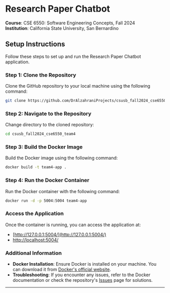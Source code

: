 # Research Paper Chatbot
**Course**: CSE 6550: Software Engineering Concepts, Fall 2024  
**Institution**: California State University, San Bernardino

## Setup Instructions

Follow these steps to set up and run the Research Paper Chatbot application.

### Step 1: Clone the Repository

Clone the GitHub repository to your local machine using the following command:

```bash
git clone https://github.com/DrAlzahraniProjects/csusb_fall2024_cse6550_team4.git
```

### Step 2: Navigate to the Repository

Change directory to the cloned repository:

```bash
cd csusb_fall2024_cse6550_team4
```

### Step 3: Build the Docker Image

Build the Docker image using the following command:

```bash
docker build -t team4-app .
```

### Step 4: Run the Docker Container

Run the Docker container with the following command:

```bash
docker run -d -p 5004:5004 team4-app
```

### Access the Application

Once the container is running, you can access the application at:

- [http://127.0.0.1:5004/](http://127.0.0.1:5004/)
- [http://localhost:5004/](http://localhost:5004/)

### Additional Information

- **Docker Installation**: Ensure Docker is installed on your machine. You can download it from [Docker's official website](https://www.docker.com/products/docker-desktop).
- **Troubleshooting**: If you encounter any issues, refer to the Docker documentation or check the repository's [Issues](https://github.com/DrAlzahraniProjects/csusb_fall2024_cse6550_team4/issues) page for solutions.

---
